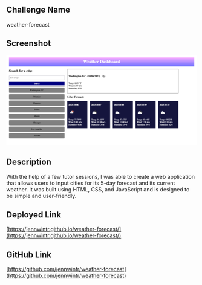 ## Challenge Name

weather-forecast

## Screenshot

<img src="WFSS.png"></img>


## Description

With the help of a few tutor sessions, I was able to create a web application that allows users to input cities for its 5-day forecast and its current weather. It was built using HTML, CSS, and JavaScript and is designed to be simple and user-friendly.

## Deployed Link
[https://jennwintr.github.io/weather-forecast/](https://jennwintr.github.io/weather-forecast/)

## GitHub Link
[https://github.com/jennwintr/weather-forecast](https://github.com/jennwintr/weather-forecast)


